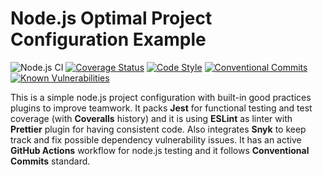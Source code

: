 # Node.js Optimal Project Configuration Example
![Node.js CI](https://github.com/cesgarpas/optimal-nodejs-configuration/workflows/Node.js%20CI/badge.svg?branch=master)
[![Coverage Status](https://coveralls.io/repos/github/cesgarpas/optimal-nodejs-configuration/badge.svg?branch=master)](https://coveralls.io/github/cesgarpas/optimal-nodejs-configuration?branch=master) 
[![Code Style](https://img.shields.io/badge/code_style-prettier-ff69b4.svg)](https://prettier.io/) 
[![Conventional Commits](https://img.shields.io/badge/Conventional%20Commits-1.0.0-yellow.svg)](https://conventionalcommits.org)
[![Known Vulnerabilities](https://snyk.io/test/github/cesgarpas/optimal-nodejs-configuration/badge.svg)](https://snyk.io/test/github/cesgarpas/optimal-nodejs-configuration)

This is a simple node.js project configuration with built-in good practices plugins to improve teamwork. It packs **Jest** for functional testing and test coverage (with **Coveralls** history) and it is using **ESLint** as linter with **Prettier** plugin for having consistent code. Also integrates **Snyk** to keep track and fix possible dependency vulnerability issues. It has an active **GitHub Actions** workflow for node.js testing and it follows **Conventional Commits** standard.
